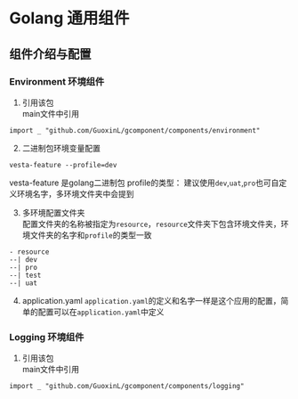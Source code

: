 # Golang 通用组件 
## 组件介绍与配置
### Environment 环境组件
1. 引用该包  
main文件中引用  
```
import _ "github.com/GuoxinL/gcomponent/components/environment"
```
2. 二进制包环境变量配置  
```
vesta-feature --profile=dev
```
vesta-feature 是golang二进制包
profile的类型：
建议使用`dev`,`uat`,`pro`也可自定义环境名字，多环境文件夹中会提到

3. 多环境配置文件夹  
配置文件夹的名称被指定为`resource`，`resource`文件夹下包含环境文件夹，环境文件夹的名字和`profile`的类型一致  
```
- resource
--| dev
--| pro
--| test
--| uat
```
4. application.yaml
`application.yaml`的定义和名字一样是这个应用的配置，简单的配置可以在`application.yaml`中定义


### Logging 环境组件
1. 引用该包  
main文件中引用  
```
import _ "github.com/GuoxinL/gcomponent/components/logging"
```